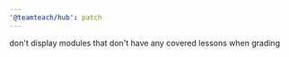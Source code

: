 ```yaml
---
'@teamteach/hub': patch
---
```


don't display modules that don't have any covered lessons when grading
